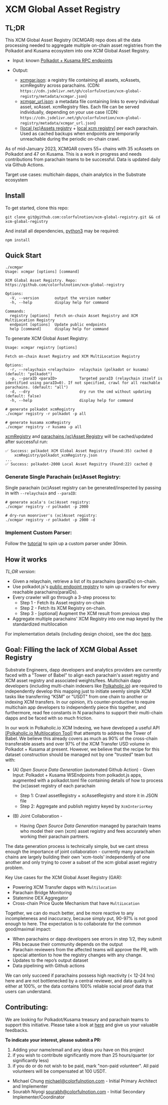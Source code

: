 # XCM Global Asset Registry

## TL;DR
This XCM Global Asset Registry (XCMGAR) repo does all the data processing needed to aggregate multiple on-chain asset registries from the Polkadot and Kusama ecosystem into one XCM Global Asset Registry.  

* Input: known [Polkadot + Kusama RPC endpoints](https://github.com/colorfulnotion/xcm-global-registry/tree/main/assets)

* Output:
	* [xcmgar.json](https://cdn.jsdelivr.net/gh/colorfulnotion/xcm-global-registry/metadata/xcmgar.json): a registry file containing all assets, xcAssets, xcmRegsitry across parachains.  (CDN: `https://cdn.jsdelivr.net/gh/colorfulnotion/xcm-global-registry/metadata/xcmgar.json`)
	*  [xcmgar_url.json](https://cdn.jsdelivr.net/gh/colorfulnotion/xcm-global-registry/metadata/xcmgar_url.json): a metadata file containing links to every individual asset, xcAsset. xcmRegistry files. Each file can be served individually, depending on your use case  (CDN: `https://cdn.jsdelivr.net/gh/colorfulnotion/xcm-global-registry/metadata/xcmgar_url.json`)
	* [[local (xc)Assets registry](https://github.com/colorfulnotion/xcm-global-registry/tree/main/assets/polkadot) + [local xcm registry](https://github.com/colorfulnotion/xcm-global-registry/tree/main/xcAssets/polkadot)] per each parachain. Used as cached backups when endpoints are temporarily unreachable during the periodic on-chain crawl.

As of mid-January 2023, XCMGAR covers 55+ chains with 35 xcAssets on Polkadot and 47 on Kusama. This is a work in progress and needs contributions from parachain teams to be successful. Data is updated daily via Github Actions.

Target use cases: multichain dapps, chain analytics in the Substrate ecosystem

## Install
To get started, clone this repo:
```
git clone git@github.com:colorfulnotion/xcm-global-registry.git && cd xcm-global-registry
```
And install all dependencies, [python3](https://www.python.org/downloads/) may be required:
```
npm install
```
## Quick Start

```
./xcmgar
Usage: xcmgar [options] [command]

XCM Global Asset Registry. Repo: https://github.com/colorfulnotion/xcm-global-registry

Options:
  -V, --version       output the version number
  -h, --help          display help for command

Commands:
  registry [options]  Fetch on-chain Asset Registry and XCM MultiLocation Registry
  endpoint [options]  Update public endpoints
  help [command]      display help for command
```

To generate XCM Global Asset Registry:
```
Usage: xcmgar registry [options]

Fetch on-chain Asset Registry and XCM MultiLocation Registry

Options:
  -r, --relaychain <relaychain>  relaychain (polkadot or kusama) (default: "polkadot")
  -p, --paraID <paraID>          Targeted paraID (relaychain itself is identified using paraID=0). If not specified, crawl for all reachable parachains. (default: "all")
  -d, --dry                      dry run the cmd without updating (default: false)
  -h, --help                     display help for command

# generate polkadot xcmRegistry
./xcmgar registry -r polkadot -p all

# generate kusama xcmRegistry
./xcmgar registry -r kusama -p all
```

[xcmRegistry](https://github.com/colorfulnotion/xcm-global-registry/tree/main/xcmRegistry) and [parachains (xc)Asset Registry](https://github.com/colorfulnotion/xcm-global-registry/tree/main/assets/polkadot) will be cached/updated after successful run:
```
✅ Success: polkadot XCM Global Asset Registry (Found:35) cached @
    xcmRegistry/polkadot_xcmRegistry.json
...
✅ Success: polkadot-2000 Local Asset Regsitry (Found:22) cached @

```

### Generate Single Parachain (xc)Asset Registry:
Single parachain (xc)Asset registry can be generated/inspected by passing in with `--relaychain` and `--paraID`:

```
# generate acala's (xc)Asset registry:
./xcmgar registry -r polkadot -p 2000

# dry-run moonriver's (xc)Asset registry:
./xcmgar registry -r polkadot -p 2000 -d
```

### Implement Custom Parser:
Follow the [tutorial](https://github.com/colorfulnotion/xcm-global-registry/blob/main/chainParsers/README.md) to spin up a custom parser under 30min.

## How it works
*TL;DR version*:
* Given a relaychain, retrieve a list of its parachains (paraIDs) on-chain.
* Use polkadot.js's [public endpoint registry](https://github.com/polkadot-js/apps/blob/master/packages/apps-config/src/endpoints/) to spin up crawlers for every reachable parachains(paraIDs).
* Every crawler will go through a 3-step process to:
  * Step 1 - Fetch its Asset registry on-chain   
  * Step 2 - Fetch its XCM Registry on-chain.
  * Step 3 - [optional] Augment the XCM result from previous step
* Aggregate multiple parachains' XCM Registry into one map keyed by the standardized multilocation

For implementation details (including design choice), see the doc [here](https://github.com/colorfulnotion/xcm-global-registry/blob/main/docs/DETAILS.md).

## Goal: Filling the lack of XCM Global Asset Registry

Substrate Engineers, dapp developers and analytics providers are currently faced with a "Tower of Babel" to align each parachain's asset registry and XCM asset registry and associated weights/fees. Multichain dapp developers (including multi-chain indexers like [Polkaholic.io](https://polkaholic.io)) are required to independently develop this mapping just to initiate seemly simple XCM tasks like transferring “KSM” or "USDT" from one chain to another or indexing XCM transfers.   In our opinion, it’s counter-productive to require multichain app developers to independently piece this together, and furthermore, read fee constants in N parachains to support their multi-chain dapps and be faced with so much friction.  

In our work in Polkaholic.io XCM Indexing, we have developed a useful API [[Polkaholic.io Multilocation Tool]](https://polkaholic.io/multilocation) that attempts to address the Tower of Babel. We believe this already covers as much as 90% of the cross-chain transferable assets and over 97% of the XCM Transfer USD volume in Polkadot + Kusama at present.  However, we believe that the recipe for this dataset construction should be managed not by one "trusted" team but with:
* (A) _Open Source Data Generation_ (automated Github Action) - Given Input: Polkadot + Kusama WSEndpoints from polkadot.js apps, augmented with a polkadot.toml file containing details of how to process the (xc)asset registry of each parachain
    * Step 1: Crawl assetRegistry + xcAssetRegistry and store it in JSON file
    * Step 2: Aggregate and publish registry keyed by `XcmInteriorKey`

* (B) Joint Collaboration -
    * Having *Open Source Data Generation* managed by parachain teams who model their own (xcm) asset registry and fees accurately when working their parachain partners.

The data generation process is technically simple, but we cant stress enough the importance of joint collaboration - currently many parachain chains are largely building their own 'xcm-tools' independently of one another and only trying to cover a subset of the xcm global asset registry problem.  

Key Use cases for the XCM Global Asset Registry (GAR):
* Powering XCM Transfer dapps with `Multilocation`
* Parachain Bridge Monitoring
* Statemine DEX Aggregator
* Cross-chain Price Quote Mechanism that have `MultiLocation`

Together, we can do much better, and be more reactive to any incompleteness and inaccuracy, because simply put, 90-97% is not good enough to here. The expectation is to collaborate for the common good/maximal impact:
* When parachains or dapp developers see errors in step 1/2, they submit PRs because their community depends on the output  
* Parachain reviewers from the affected teams will approve the PR, with special attention to how the registry changes  with any change.
* Updates to the repo’s output dataset
* Data pipelining with Github actions

We can only succeed if parachains possess high reactivity (< 12-24 hrs) here and are not bottlenecked by a central reviewer, and data quality is either at 100%, or the data contains 100% reliable social proof data that users can understand.

## Contributing:

We are looking for Polkadot/Kusama treasury and parachain teams to support this initiative. Please take a look at [here](https://github.com/colorfulnotion/xcm-global-registry/blob/main/docs/CONTRIBUTING.md) and give us your valuable feedbacks.

**To indicate your interest, please submit a PR:**

1. Adding your name/email and any ideas you have on this project
2. if you wish to contribute significantly more than 25 hours/quarter (or significantly less)
3. if you do or do not wish to be paid, mark "non-paid volunteer".  All paid volunteers will be compensated at 100 USDT.

* Michael Chung <michael@colorfulnotion.com> - Initial Primary Architect and Implementer
* Sourabh Niyogi <sourabh@colorfulnotion.com> - Initial Secondary Implementer/Coordinator
